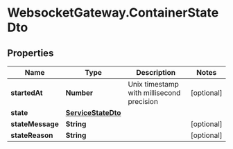 # WebsocketGateway.ContainerStateDto

## Properties

Name | Type | Description | Notes
------------ | ------------- | ------------- | -------------
**startedAt** | **Number** | Unix timestamp with millisecond precision | [optional] 
**state** | [**ServiceStateDto**](ServiceStateDto.md) |  | 
**stateMessage** | **String** |  | [optional] 
**stateReason** | **String** |  | [optional] 


